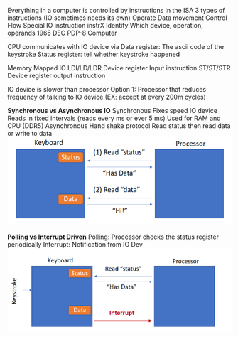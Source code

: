 Everything in a computer is controlled by instructions in the ISA
3 types of instructions (IO sometimes needs its own)
    Operate 
    Data movement 
    Control Flow
Special IO instruction
    instrX <Operands>
    Identify
        Which device, operation, operands
    1965 DEC PDP-8 Computer

CPU communicates with IO device via 
    Data register: The ascii code of the keystroke
    Status register: tell whether keystroke happened

Memory Mapped IO
    LDI/LD/LDR Device register
        Input instruction
    ST/ST/STR Device register
        output instruction 

IO device is slower than processor
Option 1: Processor that reduces frequency of talking to IO device (EX: accept at every 200m cycles)

**Synchronous vs Asynchronous IO**
Synchronous
    Fixes speed IO device
    Reads in fixed intervals (reads every ms or ever 5 ms)
    Used for RAM and CPU (DDR5)
Asynchronous
    Hand shake protocol
    Read status then read data or write to data
    ![Alt text](image-7.png)

**Polling vs Interrupt Driven**
Polling: Processor checks the status register periodically
Interrupt: Notification from IO Dev
    ![Alt text](image-8.png) 
    